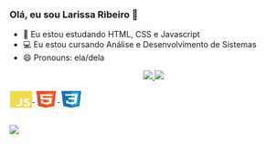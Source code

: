 ### Olá, eu sou Larissa Ribeiro 👋

- 🌱 Eu estou estudando HTML, CSS e Javascript
- 💻 Eu estou cursando Análise e Desenvolvimento de Sistemas
- 😄 Pronouns: ela/dela

<div align="center">
  <a href="https://github.com/llarissaribeiro">
 <img height="150em" src="https://github-readme-stats.vercel.app/api?username=llarissaribeiro&show_icons=true&theme=dracula&include_all_commits=true&count_private=true"/>
  <img height="150em" src="https://github-readme-stats.vercel.app/api/top-langs/?username=llarissaribeiro&layout=compact&langs_count=7&theme=dracula"/>
</div>

<div style="display: inline_block"><br>
  <img align="center" alt="Js" height="30" width="40" src="https://raw.githubusercontent.com/devicons/devicon/master/icons/javascript/javascript-plain.svg">
  <img align="center" alt="HTML" height="30" width="40" src="https://raw.githubusercontent.com/devicons/devicon/master/icons/html5/html5-original.svg">
  <img align="center" alt="CSS" height="30" width="40" src="https://raw.githubusercontent.com/devicons/devicon/master/icons/css3/css3-original.svg">
 
 ##
 
 <div> 
    <a href="https://www.linkedin.com/in/larissa-ribeiro-8714361b0/" target="_blank"><img src="https://img.shields.io/badge/-LinkedIn-%230077B5?style=for-the-badge&logo=linkedin&logoColor=white" target="_blank"></a> 

 
</div>
  
</div>
  
